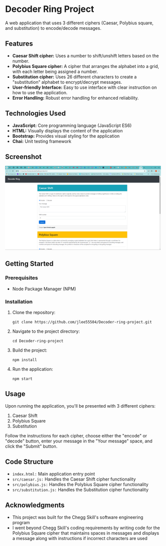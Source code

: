 # Decoder Ring Project

A web application that uses 3 different ciphers (Caesar, Polybius square, and substitution) to encode/decode messages.

## Features

 - **Caesar Shift cipher:** Uses a number to shift/unshift letters based on the number.
 - **Polybius Square cipher:** A cipher that arranges the alphabet into a grid, with each letter being assigned a number.
 - **Substitution cipher:** Uses 26 different characters to create a "substitution" alphabet to encrypt/decrypt messages.
 - **User-friendly Interface:** Easy to use interface with clear instruction on how to use the application.
 - **Error Handling:** Robust error handling for enhanced reliability.

## Technologies Used

  * **JavaScript:** Core programming language (JavaScript ES6)
  * **HTML:** Visually displays the content of the application
  * **Bootstrap:** Provides visual styling for the application
  * **Chai:** Unit testing framework

## Screenshot

![Alt text](https://github.com/jlee55504/Decoder-ring-project/blob/main/imgs/Caesar%20cipher%20image.png?raw=true "The Caesar cipher")

## Getting Started

### Prerequisites

 - Node Package Manager (NPM)

 ### Installation
 
  1. Clone the repository:
     ```
     git clone https://github.com/jlee55504/Decoder-ring-project.git
     ```
  2. Navigate to the project directory:
     ```
     cd Decoder-ring-project
     ```
  3. Build the project:
     ```
     npm install
     ```
  4. Run the application:
     ```
     npm start
     ```

## Usage

Upon running the application, you'll be presented with 3 different ciphers:
 1. Caesar Shift
 2. Polybius Square
 3. Substitution

Follow the instructions for each cipher, choose either the "encode" or "decode" button, enter your message in the "Your message" space, and click the "Submit" button. 

## Code Structure

 - ``index.html:`` Main application entry point
 - ``src/caesar.js:`` Handles the Caesar Shift cipher functionality
 - ``src/polybius.js:`` Handles the Polybius Square cipher functionality
 - ``src/substitution.js:`` Handles the Substitution cipher functionality

## Acknowledgments

 - This project was built for the Chegg Skill's software engineering program
 - I went beyond Chegg Skill's coding requirements by writing code for the 
 Polybius Square cipher that maintains spaces in messages and displays a message
  along with instructions if incorrect characters are used
